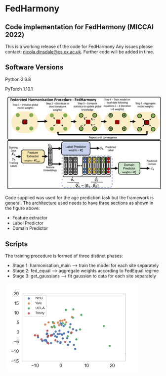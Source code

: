 # FedHarmony
## Code implementation for FedHarmony (MICCAI 2022)

This is a working release of the code for FedHarmony Any issues please contact: nicola.dinsdale@cs.ox.ac.uk. Further code will be added in time.

Software Versions 
-----------------
Python 3.6.8

PyTorch 1.10.1

![network architecture](/figures/architecture.png)

Code supplied was used for the age prediction task but the framework is general. The architecture used needs to have three sections as shown in the figure above:
- Feature extractor
- Label Predictor
- Domain Predictor

## Scripts

The training procedure is formed of three distinct phases:
- Stage 1: harmonisation_main --> train the model for each site separately
- Stage 2: fed_equal --> aggregate weights according to FedEqual regime
- Stage 3: get_gaussians --> fit gaussian to data for each site separately

![pca alignment](https://github.com/nkdinsdale/FedHarmony/blob/main/figures/mygif.gif?style=centerme)
